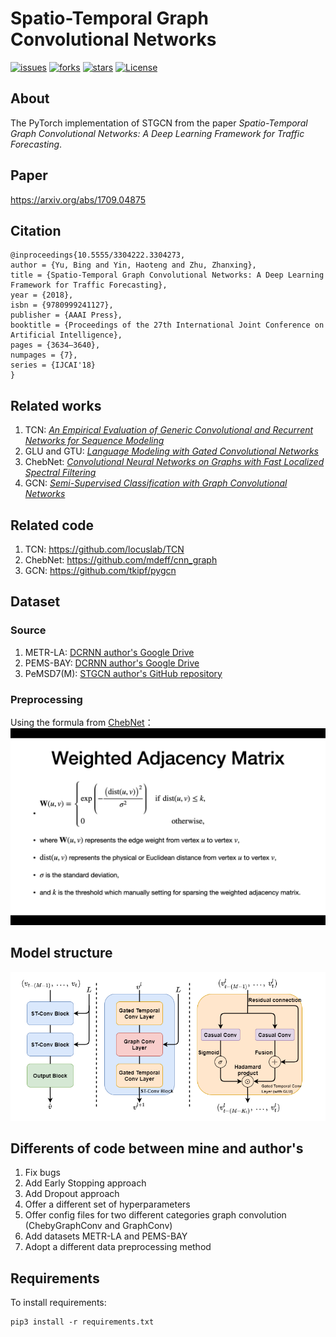 # Spatio-Temporal Graph Convolutional Networks
[![issues](https://img.shields.io/github/issues/hazdzz/STGCN)](https://github.com/hazdzz/STGCN/issues)
[![forks](https://img.shields.io/github/forks/hazdzz/STGCN)](https://github.com/hazdzz/STGCN/network/members)
[![stars](https://img.shields.io/github/stars/hazdzz/STGCN)](https://github.com/hazdzz/STGCN/stargazers)
[![License](https://img.shields.io/github/license/hazdzz/STGCN)](./LICENSE)

## About
The PyTorch implementation of STGCN from the paper *Spatio-Temporal Graph Convolutional Networks:
A Deep Learning Framework for Traffic Forecasting*.

## Paper
https://arxiv.org/abs/1709.04875

## Citation
```
@inproceedings{10.5555/3304222.3304273,
author = {Yu, Bing and Yin, Haoteng and Zhu, Zhanxing},
title = {Spatio-Temporal Graph Convolutional Networks: A Deep Learning Framework for Traffic Forecasting},
year = {2018},
isbn = {9780999241127},
publisher = {AAAI Press},
booktitle = {Proceedings of the 27th International Joint Conference on Artificial Intelligence},
pages = {3634–3640},
numpages = {7},
series = {IJCAI'18}
}
```

## Related works
1. TCN: [*An Empirical Evaluation of Generic Convolutional and Recurrent Networks for Sequence Modeling*](https://arxiv.org/abs/1803.01271)
2. GLU and GTU: [*Language Modeling with Gated Convolutional Networks*](https://arxiv.org/abs/1612.08083)
3. ChebNet: [*Convolutional Neural Networks on Graphs with Fast Localized Spectral Filtering*](https://arxiv.org/abs/1606.09375)
4. GCN: [*Semi-Supervised Classification with Graph Convolutional Networks*](https://arxiv.org/abs/1609.02907)

## Related code
1. TCN: https://github.com/locuslab/TCN
2. ChebNet: https://github.com/mdeff/cnn_graph
3. GCN: https://github.com/tkipf/pygcn

## Dataset
### Source
1. METR-LA: [DCRNN author's Google Drive](https://drive.google.com/file/d/1pAGRfzMx6K9WWsfDcD1NMbIif0T0saFC/view?usp=sharing)
2. PEMS-BAY: [DCRNN author's Google Drive](https://drive.google.com/file/d/1wD-mHlqAb2mtHOe_68fZvDh1LpDegMMq/view?usp=sharing)
3. PeMSD7(M): [STGCN author's GitHub repository](https://github.com/VeritasYin/STGCN_IJCAI-18/blob/master/data_loader/PeMS-M.zip)

### Preprocessing
Using the formula from [ChebNet](https://arxiv.org/abs/1606.09375)：
<img src="./figure/weighted_adjacency_matrix.png" style="zoom:100%" />

## Model structure
<img src="./figure/stgcn_model_structure.png" style="zoom:100%" />

## Differents of code between mine and author's
1. Fix bugs 
2. Add Early Stopping approach
3. Add Dropout approach
4. Offer a different set of hyperparameters
5. Offer config files for two different categories graph convolution (ChebyGraphConv and GraphConv)
6. Add datasets METR-LA and PEMS-BAY
7. Adopt a different data preprocessing method

## Requirements
To install requirements:
```console
pip3 install -r requirements.txt
```
